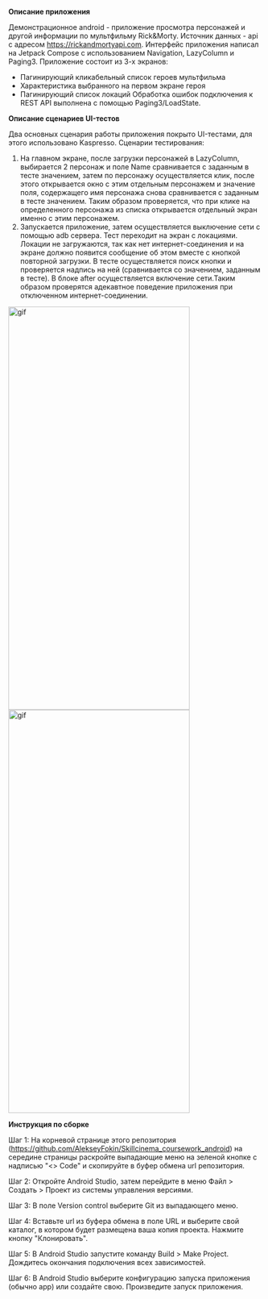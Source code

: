 **Описание приложения**

Демонстрационное android - приложение просмотра персонажей и другой информации по мультфильму Rick&Morty. 
Источник данных -  api с адресом https://rickandmortyapi.com. Интерфейс приложения написал на Jetpack Compose с использованием Navigation, LazyColumn и Paging3.
Приложение состоит из 3-х экранов:
- Пагинирующий кликабельный список героев мультфильма 
- Характеристика выбранного на первом экране героя
- Пагинирующий список локаций
Обработка ошибок подключения к REST API выполнена с помощью Paging3/LoadState.

**Описание сценариев UI-тестов**

Два основных сценария работы приложения покрыто UI-тестами, для этого использовано Kaspresso.
Сценарии тестирования:
1) На главном экране, после загрузки персонажей в LazyColumn, выбирается 2 персонаж и поле Name сравнивается с заданным в тесте значением, затем по персонажу осуществляется клик, после этого открывается окно с этим отдельным персонажем и значение поля, содержащего имя персонажа снова сравнивается с заданным в тесте значением. Таким образом проверяется, что при клике на определенного персонажа из списка открывается отдельный экран именно с этим персонажем.
2) Запускается приложение, затем осуществляется выключение сети с помощью adb сервера. Тест переходит на экран с локациями. Локации не загружаются, так как нет интернет-соединения и на экране должно появится сообщение об этом вместе с кнопкой повторной загрузки. В тесте осуществляется поиск кнопки и проверяется надпись на ней (сравнивается со значением, заданным в тесте). В блоке after осуществляется включение сети.Таким образом проверятся адекавтное поведение приложения при отключенном интернет-соединении.


<img src="https://github.com/AlekseyFokin/RickMortyJetpackCompose/blob/main/presentation1.gif" alt="gif" width="360" height="800">
    

<img src="https://github.com/AlekseyFokin/RickMortyJetpackCompose/blob/main/presentation2.gif" alt="gif" width="360" height="800">

**Инструкция по сборке**

Шаг 1: На корневой странице этого репозитория (https://github.com/AlekseyFokin/Skillcinema_coursework_android) на середине страницы раскройте выпадающие меню на зеленой кнопке с надписью "<> Code" и скопируйте в буфер обмена url репозитория.

Шаг 2: Откройте Android Studio, затем перейдите в меню Файл > Создать > Проект из системы управления версиями.

Шаг 3: В поле Version control выберите Git из выпадающего меню.

Шаг 4: Вставьте url из буфера обмена в поле URL и выберите свой каталог, в котором будет размещена ваша копия проекта. Нажмите кнопку "Клонировать".

Шаг 5: В Android Studio запустите команду Build > Make Project. Дождитесь окончания подключения всех зависимостей.

Шаг 6: В Android Studio выберите конфигурацию запуска приложения (обычно app) или создайте свою. Произведите запуск приложения.


  
